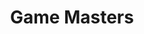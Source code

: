 ---
layout: "base"
page_title: "Kepler Scavenger Hunt"
logo_location: "../../assets/files/logos/game-master.png"
styles: [
  "game-master",
  "login",
]
scripts: [
  "game-master",
  "login"
]
title: "Game Masters"
---